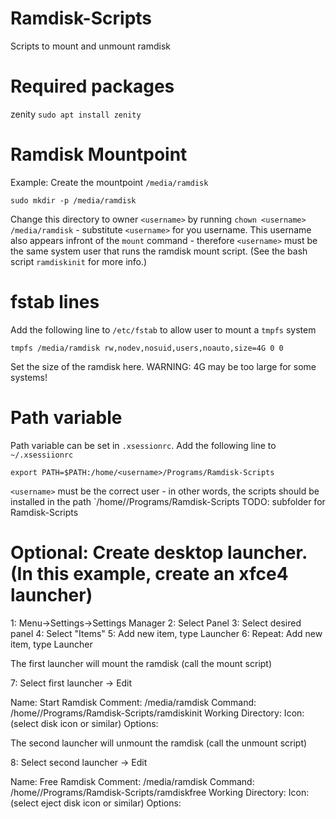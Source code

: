 # Ramdisk-Scripts
Scripts to mount and unmount ramdisk

# Required packages
zenity `sudo apt install zenity`

# Ramdisk Mountpoint
Example: Create the mountpoint `/media/ramdisk`
```
sudo mkdir -p /media/ramdisk
```
Change this directory to owner `<username>` by running `chown <username> /media/ramdisk` - substitute `<username>` for you username. This username also appears infront of the `mount` command - therefore `<username>` must be the same system user that runs the ramdisk mount script. (See the bash script `ramdiskinit` for more info.)

# fstab lines
Add the following line to `/etc/fstab` to allow user to mount a `tmpfs` system
```
tmpfs /media/ramdisk rw,nodev,nosuid,users,noauto,size=4G 0 0
```
Set the size of the ramdisk here. WARNING: 4G may be too large for some systems!

# Path variable
Path variable can be set in `.xsessionrc`. Add the following line to `~/.xsessiionrc`

```
export PATH=$PATH:/home/<username>/Programs/Ramdisk-Scripts
```
`<username>` must be the correct user - in other words, the scripts should be installed in the path `/home/<username>/Programs/Ramdisk-Scripts
TODO: subfolder for Ramdisk-Scripts

# Optional: Create desktop launcher. (In this example, create an xfce4 launcher)
1: Menu->Settings->Settings Manager
2: Select Panel
3: Select desired panel
4: Select "Items"
5: Add new item, type Launcher
6: Repeat: Add new item, type Launcher

The first launcher will mount the ramdisk (call the mount script)

7: Select first launcher -> Edit

Name: Start Ramdisk
Comment: /media/ramdisk
Command: /home/<username>/Programs/Ramdisk-Scripts/ramdiskinit
Working Directory:
Icon: (select disk icon or similar)
Options:

The second launcher will unmount the ramdisk (call the unmount script)

8: Select second launcher -> Edit

Name: Free Ramdisk
Comment: /media/ramdisk
Command: /home/<username>/Programs/Ramdisk-Scripts/ramdiskfree
Working Directory:
Icon: (select eject disk icon or similar)
Options:


